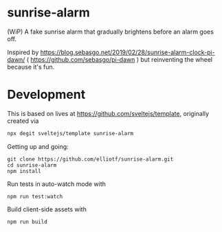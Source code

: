 # sunrise-alarm
(WiP) A fake sunrise alarm that gradually brightens before an alarm goes off.

Inspired by https://blog.sebasgo.net/2019/02/28/sunrise-alarm-clock-pi-dawn/ ( https://github.com/sebasgo/pi-dawn ) but reinventing the wheel because it's fun.

# Development

This is based on lives at https://github.com/sveltejs/template, originally created via

```bash
npx degit sveltejs/template sunrise-alarm
```

Getting up and going:
```
git clone https://github.com/elliotf/sunrise-alarm.git
cd sunrise-alarm
npm install
```

Run tests in auto-watch mode with
```
npm run test:watch
```

Build client-side assets with
```
npm run build
```
